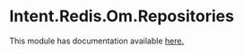 ﻿# Intent.Redis.Om.Repositories

This module has documentation available [here.](https://docs.intentarchitect.com/articles/modules-dotnet/intent-redis-om-repositories/intent-redis-om-repositories.html)
